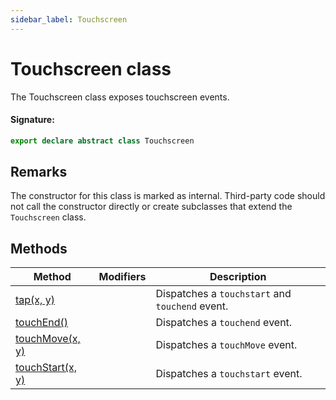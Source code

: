 ```yaml
---
sidebar_label: Touchscreen
---
```


# Touchscreen class

The Touchscreen class exposes touchscreen events.

#### Signature:

```typescript
export declare abstract class Touchscreen
```

## Remarks

The constructor for this class is marked as internal. Third-party code should not call the constructor directly or create subclasses that extend the `Touchscreen` class.

## Methods

| Method                                                    | Modifiers | Description                                                           |
| --------------------------------------------------------- | --------- | --------------------------------------------------------------------- |
| [tap(x, y)](./puppeteer.touchscreen.tap.md)               |           | Dispatches a <code>touchstart</code> and <code>touchend</code> event. |
| [touchEnd()](./puppeteer.touchscreen.touchend.md)         |           | Dispatches a <code>touchend</code> event.                             |
| [touchMove(x, y)](./puppeteer.touchscreen.touchmove.md)   |           | Dispatches a <code>touchMove</code> event.                            |
| [touchStart(x, y)](./puppeteer.touchscreen.touchstart.md) |           | Dispatches a <code>touchstart</code> event.                           |
